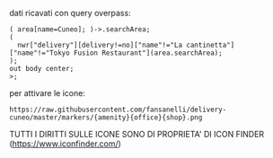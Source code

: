 dati ricavati con query overpass:

```
( area[name=Cuneo]; )->.searchArea;
(
  nwr["delivery"][delivery!=no]["name"!="La cantinetta"]["name"!="Tokyo Fusion Restaurant"](area.searchArea);
);
out body center;
>;

```

per attivare le icone:

```
https://raw.githubusercontent.com/fansanelli/delivery-cuneo/master/markers/{amenity}{office}{shop}.png
```

TUTTI I DIRITTI SULLE ICONE SONO DI PROPRIETA' DI ICON FINDER (https://www.iconfinder.com/)

